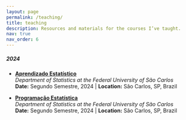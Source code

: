 ```yaml
---
layout: page
permalink: /teaching/
title: teaching
description: Resources and materials for the courses I’ve taught.
nav: true
nav_order: 6
---
```


##### 2024

- **[Aprendizado Estatístico](/teaching/2024-2-aprendizado_estatistico)**  
  _Department of Statistics at the Federal University of São Carlos_  
  **Date:** Segundo Semestre, 2024 | **Location:** São Carlos, SP, Brazil

- **[Programação Estatística](/teaching/2024-2-programacao_estatistica)**  
  _Department of Statistics at the Federal University of São Carlos_  
  **Date:** Segundo Semestre, 2024 | **Location:** São Carlos, SP, Brazil
